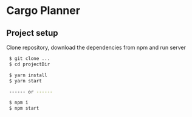 # Cargo Planner

## Project setup

Clone repository, download the dependencies from npm and run server
```bash
 $ git clone ...
 $ cd projectDir

 $ yarn install
 $ yarn start

 ------ or ------

 $ npm i
 $ npm start
```